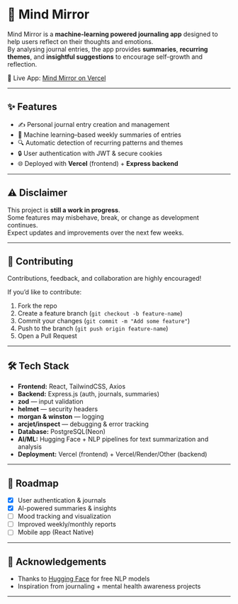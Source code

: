 # 🧠 Mind Mirror  

Mind Mirror is a **machine-learning powered journaling app** designed to help users reflect on their thoughts and emotions.  
By analysing journal entries, the app provides **summaries**, **recurring themes**, and **insightful suggestions** to encourage self-growth and reflection.  

🚀 Live App: [Mind Mirror on Vercel](https://mind-mirror-three.vercel.app/)  

---

## ✨ Features
- ✍️ Personal journal entry creation and management  
- 🤖 Machine learning–based weekly summaries of entries  
- 🔍 Automatic detection of recurring patterns and themes  
- 🔒 User authentication with JWT & secure cookies  
- 🌐 Deployed with **Vercel** (frontend) + **Express backend**  

---

## ⚠️ Disclaimer
This project is **still a work in progress**.  
Some features may misbehave, break, or change as development continues.  
Expect updates and improvements over the next few weeks.  

---

## 🤝 Contributing
Contributions, feedback, and collaboration are highly encouraged!  

If you’d like to contribute:
1. Fork the repo  
2. Create a feature branch (`git checkout -b feature-name`)  
3. Commit your changes (`git commit -m "Add some feature"`)  
4. Push to the branch (`git push origin feature-name`)  
5. Open a Pull Request  

---

## 🛠️ Tech Stack
- **Frontend:** React, TailwindCSS, Axios  
- **Backend:** Express.js (auth, journals, summaries)  
- **zod** — input validation
- **helmet** — security headers
- **morgan & winston** — logging
- **arcjet/inspect** — debugging & error tracking
- **Database:** PostgreSQL(Neon)  
- **AI/ML:** Hugging Face + NLP pipelines for text summarization and analysis  
- **Deployment:** Vercel (frontend) + Vercel/Render/Other (backend)  

---

## 📅 Roadmap
- [x] User authentication & journals  
- [x] AI-powered summaries & insights  
- [ ] Mood tracking and visualization  
- [ ] Improved weekly/monthly reports  
- [ ] Mobile app (React Native)  

---

## 🙌 Acknowledgements
- Thanks to [Hugging Face](https://huggingface.co/) for free NLP models  
- Inspiration from journaling + mental health awareness projects  

---

